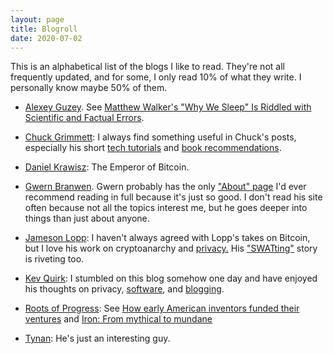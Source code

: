 ```yaml
---
layout: page
title: Blogroll
date: 2020-07-02
---
```


This is an alphabetical list of the blogs I like to read. They're not all frequently updated, and for some, I only read 10% of what they write. I personally know maybe 50% of them.

- [Alexey Guzey](https://guzey.com/). See [Matthew Walker's "Why We Sleep" Is Riddled with Scientific and Factual Errors](https://guzey.com/books/why-we-sleep/).

- [Chuck Grimmett](http://cagrimmett.com): I always find something useful in Chuck's posts, especially his short [tech tutorials](http://www.cagrimmett.com/tech/2019/02/04/setting-up-mac-from-scratch.html) and [book recommendations](http://www.cagrimmett.com/media/2019/06/12/reading-listening-using.html). 

- [Daniel Krawisz](https://krawisz.com): The Emperor of Bitcoin.

- [Gwern Branwen](https://gwern.net). Gwern probably has the only ["About" page](https://www.gwern.net/About) I'd ever recommend reading in full because it's just so good. I don't read his site often because not all the topics interest me, but he goes deeper into things than just about anyone.

- [Jameson Lopp](https://blog.lopp.net/): I haven't always agreed with Lopp's takes on Bitcoin, but I love his work on cryptoanarchy and [privacy.](https://blog.lopp.net/modest-privacy-protection-proposal/) His ["SWATting"](https://blog.lopp.net/reflections-upon-a-swatting/) story is riveting too.

- [Kev Quirk](https://kevq.uk/): I stumbled on this blog somehow one day and have enjoyed his thoughts on privacy, [software](https://kevq.uk/email-is-not-broken/), and [blogging](https://kevq.uk/how-i-optimise-my-website-performance/).

- [Roots of Progress](https://rootsofprogress.org/): See [How early American inventors funded their ventures](https://rootsofprogress.org/how-early-american-inventors-funded-their-ventures) and [Iron: From mythical to mundane](https://rootsofprogress.org/iron-from-mythical-to-mundane)

- [Tynan](http://tynan.com/): He's just an interesting guy. 

